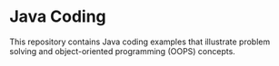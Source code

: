 # Java Coding 
This repository contains Java coding examples that illustrate problem solving and object-oriented programming (OOPS) concepts.
